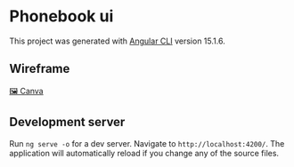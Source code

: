 # Phonebook ui

This project was generated with [Angular CLI](https://github.com/angular/angular-cli) version 15.1.6.
## Wireframe
[🖼️ Canva](https://www.canva.com/design/DAFjD1Eu3l8/view)
## Development server

Run `ng serve -o` for a dev server. Navigate to `http://localhost:4200/`. The application will automatically reload if you change any of the source files.


